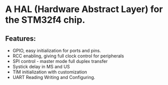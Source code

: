 # A HAL (Hardware Abstract Layer) for the STM32f4 chip.

## Features:
- GPIO, easy initialization for ports and pins.
- RCC enabling, giving full clock control for peripherals
- SPI control - master mode full duplex transfer
- Systick delay in MS and US
- TIM initialization with customization
- UART Reading Writing and Configuring.

